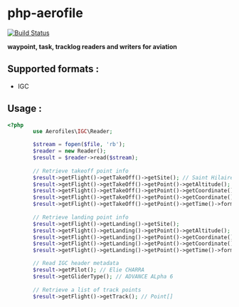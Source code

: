 # php-aerofile

[![Build Status](https://travis-ci.com/eliecharra/php-aerofiles.svg?branch=master)](https://travis-ci.com/eliecharra/php-aerofiles)


**waypoint, task, tracklog readers and writers for aviation**

## Supported formats :

- IGC

## Usage :

```php
<?php
        use Aerofiles\IGC\Reader;

        $stream = fopen($file, 'rb');
        $reader = new Reader();
        $result = $reader->read($stream);
        
        // Retrieve takeoff point info
        $result->getFlight()->getTakeOff()->getSite(); // Saint Hilaire
        $result->getFlight()->getTakeOff()->getPoint()->getAltitude(); // 933
        $result->getFlight()->getTakeOff()->getPoint()->getCoordinate()->getLat(); // 45.306833
        $result->getFlight()->getTakeOff()->getPoint()->getCoordinate()->getLng(); // 5.887717
        $result->getFlight()->getTakeOff()->getPoint()->getTime()->format('H:i:s'); // 13:16:18
        
        // Retrieve landing point info
        $result->getFlight()->getLanding()->getSite();
        $result->getFlight()->getLanding()->getPoint()->getAltitude();
        $result->getFlight()->getLanding()->getPoint()->getCoordinate()->getLat();
        $result->getFlight()->getLanding()->getPoint()->getCoordinate()->getLng();
        $result->getFlight()->getLanding()->getPoint()->getTime()->format('H:i:s');

        // Read IGC header metadata
        $result->getPilot(); // Elie CHARRA
        $result->getGliderType(); // ADVANCE ALpha 6
        
        // Retrieve a list of track points
        $result->getFlight()->getTrack(); // Point[]
```
